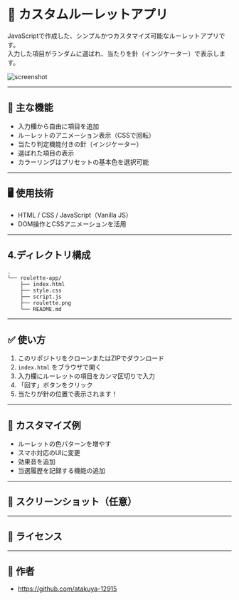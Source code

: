 # 🎯 カスタムルーレットアプリ

JavaScriptで作成した、シンプルかつカスタマイズ可能なルーレットアプリです。  
入力した項目がランダムに選ばれ、当たりを針（インジケーター）で表示します。

![screenshot](./roulette.png)

---

## 🚀 主な機能

- 入力欄から自由に項目を追加
- ルーレットのアニメーション表示（CSSで回転）
- 当たり判定機能付きの針（インジケーター）
- 選ばれた項目の表示
- カラーリングはプリセットの基本色を選択可能

---

## 🖥️ 使用技術

- HTML / CSS / JavaScript（Vanilla JS）
- DOM操作とCSSアニメーションを活用

---

## 4.ディレクトリ構成

```
.
└── roulette-app/
    ├── index.html
    ├── style.css
    ├── script.js
    ├── roulette.png
    └── README.md
```

---

## ✅ 使い方

1. このリポジトリをクローンまたはZIPでダウンロード
2. `index.html` をブラウザで開く
3. 入力欄にルーレットの項目をカンマ区切りで入力
4. 「回す」ボタンをクリック
5. 当たりが針の位置で表示されます！

---

## 🔧 カスタマイズ例

- ルーレットの色パターンを増やす
- スマホ対応のUIに変更
- 効果音を追加
- 当選履歴を記録する機能の追加

---

## 📸 スクリーンショット（任意）

---

## 📄 ライセンス

---

## 🙌 作者

- https://github.com/atakuya-12915

